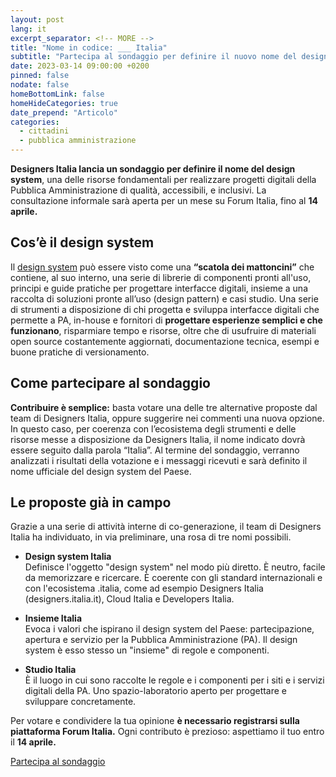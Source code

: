 ```yaml
---
layout: post
lang: it
excerpt_separator: <!-- MORE -->
title: "Nome in codice: ___ Italia"
subtitle: "Partecipa al sondaggio per definire il nuovo nome del design system del Paese"
date: 2023-03-14 09:00:00 +0200
pinned: false
nodate: false
homeBottomLink: false
homeHideCategories: true
date_prepend: "Articolo"
categories:
  - cittadini
  - pubblica amministrazione
---
```


<!-- MORE -->
**Designers Italia lancia un sondaggio per definire il nome del design system**, una delle risorse fondamentali per realizzare progetti digitali della Pubblica Amministrazione di qualità, accessibili, e inclusivi. La consultazione informale sarà aperta per un mese su Forum Italia, fino al **14 aprile.**

## Cos’è il design system
Il [design system](/design-system/) può essere visto come una **“scatola dei mattoncini”** che contiene, al suo interno, una serie di librerie di componenti pronti all'uso, principi e guide pratiche per progettare interfacce digitali, insieme a una raccolta di soluzioni pronte all’uso (design pattern) e casi studio. Una serie di strumenti a disposizione di chi progetta e sviluppa interfacce digitali che permette a PA, in-house e fornitori di **progettare esperienze semplici e che funzionano**, risparmiare tempo e risorse, oltre che di usufruire di materiali open source costantemente aggiornati, documentazione tecnica, esempi e buone pratiche di versionamento. 

## Come partecipare al sondaggio
**Contribuire è semplice:** basta votare una delle tre alternative proposte dal team di Designers Italia, oppure suggerire nei commenti una nuova opzione. In questo caso, per coerenza con l’ecosistema degli strumenti e delle risorse messe a disposizione da Designers Italia, il nome indicato dovrà essere seguito dalla parola “Italia”. Al termine del sondaggio, verranno analizzati i risultati della votazione e i messaggi ricevuti e sarà definito il nome ufficiale del design system del Paese. 

## Le proposte già in campo
Grazie a una serie di attività interne di co-generazione, il team di Designers Italia ha individuato, in via preliminare, una rosa di tre nomi possibili.

- **Design system Italia**    
Definisce l'oggetto "design system" nel modo più diretto. È neutro, facile da memorizzare e ricercare. È coerente con gli standard internazionali e con l'ecosistema .italia, come ad esempio Designers Italia (designers.italia.it), Cloud Italia e Developers Italia.
            
- **Insieme Italia**  
Evoca i valori che ispirano il design system del Paese: partecipazione, apertura e servizio per la Pubblica Amministrazione (PA). Il design system è esso stesso un "insieme" di regole e componenti.
            
- **Studio Italia**  
È il luogo in cui sono raccolte le regole e i componenti per i siti e i servizi digitali della PA. Uno spazio-laboratorio aperto per progettare e sviluppare concretamente.

Per votare e condividere la tua opinione **è necessario registrarsi sulla piattaforma Forum Italia.** Ogni contributo è prezioso: aspettiamo il tuo entro il **14 aprile.**


[Partecipa al sondaggio](https://forum.italia.it/t/aiutaci-a-scegliere-il-nome-del-design-system-del-paese/33372)
